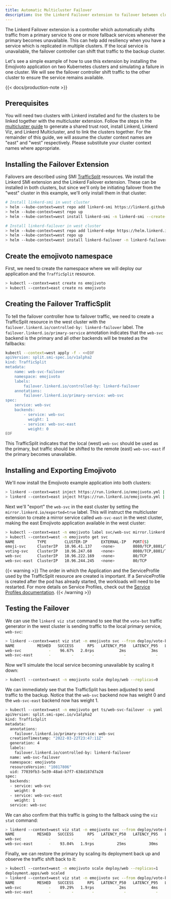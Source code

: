 ```yaml
---
title: Automatic Multicluster Failover
description: Use the Linkerd Failover extension to failover between clusters.
---
```


The Linkerd Failover extension is a controller which automatically shifts
traffic from a primary service to one or more fallback services whenever the
primary becomes unavailable. This can help add resiliency when you have a
service which is replicated in multiple clusters. If the local service is
unavailable, the failover controller can shift that traffic to the backup
cluster.

Let's see a simple example of how to use this extension by installing the
Emojivoto application on two Kubernetes clusters and simulating a failure in
one cluster. We will see the failover controller shift traffic to the other
cluster to ensure the service remains available.

{{< docs/production-note >}}

## Prerequisites

You will need two clusters with Linkerd installed and for the clusters to be
linked together with the multicluster extension. Follow the steps in the
[multicluster guide](../multicluster/) to generate a shared trust root, install
Linkerd, Linkerd Viz, and Linkerd Multicluster, and to link the clusters
together. For the remainder of this guide, we will assume the cluster context
names are "east" and "west" respectively. Please substitute your cluster
context names where appropriate.

## Installing the Failover Extension

Failovers are described using SMI
[TrafficSplit](https://github.com/servicemeshinterface/smi-spec/blob/main/apis/traffic-split/v1alpha1/traffic-split.md)
resources. We install the Linkerd SMI extension and the Linkerd Failover
extension. These can be installed in both clusters, but since we'll only be
initiating failover from the "west" cluster in this example, we'll only install
them in that cluster:

```bash
# Install linkerd-smi in west cluster
> helm --kube-context=west repo add linkerd-smi https://linkerd.github.io/linkerd-smi
> helm --kube-context=west repo up
> helm --kube-context=west install linkerd-smi -n linkerd-smi --create-namespace linkerd-smi/linkerd-smi

# Install linkerd-failover in west cluster
> helm --kube-context=west repo add linkerd-edge https://helm.linkerd.io/edge
> helm --kube-context=west repo up
> helm --kube-context=west install linkerd-failover -n linkerd-failover --create-namespace --devel linkerd-edge/linkerd-failover
```

## Create the emojivoto namespace

First, we need to create the namespace where we will deploy our application
and the `TrafficSplit` resource.

```bash
> kubectl --context=west create ns emojivoto
> kubectl --context=east create ns emojivoto
```

## Creating the Failover TrafficSplit

To tell the failover controller how to failover traffic, we need to create a
TrafficSplit resource in the west cluster with the
`failover.linkerd.io/controlled-by: linkerd-failover` label. The
`failover.linkerd.io/primary-service` annotation indicates that the `web-svc`
backend is the primary and all other backends will be treated as the fallbacks:

```bash
kubectl --context=west apply -f - <<EOF
apiVersion: split.smi-spec.io/v1alpha2
kind: TrafficSplit
metadata:
    name: web-svc-failover
    namespace: emojivoto
    labels:
        failover.linkerd.io/controlled-by: linkerd-failover
    annotations:
        failover.linkerd.io/primary-service: web-svc
spec:
    service: web-svc
    backends:
        - service: web-svc
          weight: 1
        - service: web-svc-east
          weight: 0
EOF
```

This TrafficSplit indicates that the local (west) `web-svc` should be used as
the primary, but traffic should be shifted to the remote (east) `web-svc-east`
if the primary becomes unavailable.

## Installing and Exporting Emojivoto

We'll now install the Emojivoto example application into both clusters:

```bash
> linkerd --context=west inject https://run.linkerd.io/emojivoto.yml | kubectl --context=west apply -f -
> linkerd --context=east inject https://run.linkerd.io/emojivoto.yml | kubectl --context=east apply -f -
```

Next we'll "export" the `web-svc` in the east cluster by setting the
`mirror.linkerd.io/exported=true` label. This will instruct the
multicluster extension to create a mirror service called `web-svc-east` in the
west cluster, making the east Emojivoto application available in the west
cluster:

```bash
> kubectl --context=east -n emojivoto label svc/web-svc mirror.linkerd.io/exported=true
> kubectl --context=west -n emojivoto get svc
NAME          TYPE        CLUSTER-IP      EXTERNAL-IP   PORT(S)             AGE
emoji-svc     ClusterIP   10.96.41.137    <none>        8080/TCP,8801/TCP   13m
voting-svc    ClusterIP   10.96.247.68    <none>        8080/TCP,8801/TCP   13m
web-svc       ClusterIP   10.96.222.169   <none>        80/TCP              13m
web-svc-east  ClusterIP   10.96.244.245   <none>        80/TCP              92s
```

{{< warning >}}
The order in which the Application and the ServiceProfile used by the TrafficSplit
resource are created is important. If a ServiceProfile is created after the pod has
already started, the workloads will need to be restarted. For more details on Service
Profiles, check out the [Service Profiles documentation](../features/service-profiles.md).
{{< /warning >}}

## Testing the Failover

We can use the `linkerd viz stat` command to see that the `vote-bot` traffic
generator in the west cluster is sending traffic to the local primary service,
`web-svc`:

```bash
> linkerd --context=west viz stat -n emojivoto svc --from deploy/vote-bot
NAME          MESHED   SUCCESS      RPS   LATENCY_P50   LATENCY_P95   LATENCY_P99   TCP_CONN
web-svc            -    96.67%   2.0rps           2ms           3ms           5ms          1
web-svc-east       -         -        -             -             -             -          -
```

Now we'll simulate the local service becoming unavailable by scaling it down:

```bash
> kubectl --context=west -n emojivoto scale deploy/web --replicas=0
```

We can immediately see that the TrafficSplit has been adjusted to send traffic
to the backup. Notice that the `web-svc` backend now has weight 0 and the
`web-svc-east` backend now has weight 1.

```bash
> kubectl --context=west -n emojivoto get ts/web-svc-failover -o yaml
apiVersion: split.smi-spec.io/v1alpha2
kind: TrafficSplit
metadata:
  annotations:
    failover.linkerd.io/primary-service: web-svc
  creationTimestamp: "2022-03-22T23:47:11Z"
  generation: 4
  labels:
    failover.linkerd.io/controlled-by: linkerd-failover
  name: web-svc-failover
  namespace: emojivoto
  resourceVersion: "10817806"
  uid: 77039fb3-5e39-48ad-b7f7-638d187d7a28
spec:
  backends:
  - service: web-svc
    weight: 0
  - service: web-svc-east
    weight: 1
  service: web-svc
```

We can also confirm that this traffic is going to the fallback using the
`viz stat` command:

```bash
> linkerd --context=west viz stat -n emojivoto svc --from deploy/vote-bot
NAME          MESHED   SUCCESS      RPS   LATENCY_P50   LATENCY_P95   LATENCY_P99   TCP_CONN
web-svc            -         -        -             -             -             -          -
web-svc-east       -    93.04%   1.9rps          25ms          30ms          30ms          1
```

Finally, we can restore the primary by scaling its deployment back up and
observe the traffic shift back to it:

```bash
> kubectl --context=west -n emojivoto scale deploy/web --replicas=1
deployment.apps/web scaled
> linkerd --context=west viz stat -n emojivoto svc --from deploy/vote-bot
NAME          MESHED   SUCCESS      RPS   LATENCY_P50   LATENCY_P95   LATENCY_P99   TCP_CONN
web-svc            -    89.29%   1.9rps           2ms           4ms           5ms          1
web-svc-east       -         -        -             -             -             -          -
```
